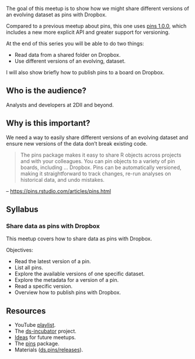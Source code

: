 
The goal of this meetup is to show how we might share different versions
of an evolving dataset as pins with Dropbox.

Compared to a previous meetup about pins, this one uses [pins
1.0.0](https://www.rstudio.com/blog/pins-1-0-0/), which includes a new
more explicit API and greater support for versioning.

At the end of this series you will be able to do two things:

-   Read data from a shared folder on Dropbox.
-   Use different versions of an evolving, dataset.

I will also show briefly how to publish pins to a board on Dropbox.

## Who is the audience?

Analysts and developers at 2DII and beyond.

## Why is this important?

We need a way to easily share different versions of an evolving dataset
and ensure new versions of the data don’t break existing code.

> The pins package makes it easy to share R objects across projects and
> with your colleagues. You can pin objects to a variety of pin boards,
> including … Dropbox. Pins can be automatically versioned, making it
> straightforward to track changes, re-run analyses on historical data,
> and undo mistakes.

– <https://pins.rstudio.com/articles/pins.html>

## Syllabus

### Share data as pins with Dropbox

This meetup covers how to share data as pins with Dropbox.

Objectives:

-   Read the latest version of a pin.
-   List all pins.
-   Explore the available versions of one specific dataset.
-   Explore the metadata for a version of a pin.
-   Read a specific version.
-   Overview how to publish pins with Dropbox.

## Resources

-   YouTube [playlist](https://bit.ly/ds-incubator-videos).
-   The
    [ds-incubator](https://github.com/2DegreesInvesting/ds-incubator#ds-incubator)
    project.
-   [Ideas](https://bit.ly/dsi-ideas) for future meetups.
-   The [pins](https://pins.rstudio.com/) package.
-   Materials
    ([ds.pins/releases](https://github.com/2DegreesInvesting/ds.pins/releases)).
